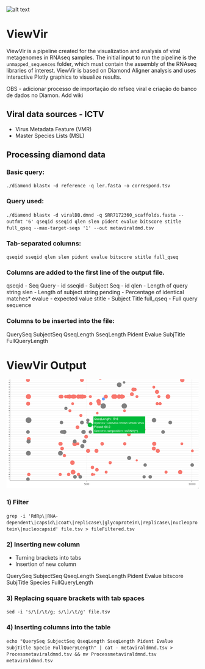 ![alt text]([https://github.com/gabrielvpina/my_images/blob/main/pipeline.png](https://github.com/gabrielvpina/my_images/blob/main/pipeline_viewvir.png))

# ViewVir

ViewVir is a pipeline created for the visualization and analysis of viral metagenomes in RNAseq samples. The initial input to run the pipeline is the `unmapped_sequences` folder, which must contain the assembly of the RNAseq libraries of interest. ViewVir is based on Diamond Aligner analysis and uses interactive Plotly graphics to visualize results.

OBS - adicionar processo de importação do refseq viral e criação do banco de dados no Diamon. Add wiki


## Viral data sources - ICTV

- Virus Metadata Feature (VMR)
- Master Species Lists (MSL)

## Processing diamond data

### Basic query:

`./diamond blastx -d reference -q ler.fasta -o correspond.tsv`

### Query used:

`./diamond blastx -d viralDB.dmnd -q SRR7172360_scaffolds.fasta --outfmt '6' qseqid sseqid qlen slen pident evalue bitscore stitle full_qseq --max-target-seqs '1' --out metaviraldmd.tsv`

### Tab-separated columns:

`qseqid sseqid qlen slen pident evalue bitscore stitle full_qseq`

### Columns are added to the first line of the output file.

qseqid - Seq Query - id
sseqid - Subject Seq - id
qlen - Length of query string
slen - Length of subject string
pending - Percentage of identical matches*
evalue - expected value
stitle - Subject Title
full_qseq - Full query sequence

### Columns to be inserted into the file:

QuerySeq SubjectSeq QseqLength SseqLength Pident Evalue SubjTitle FullQueryLength

# ViewVir Output

![alt text](https://github.com/gabrielvpina/my_images/blob/main/viewvir.png)

### 1) Filter

`grep -i 'RdRp\|RNA-dependent\|capsid\|coat\|replicase\|glycoprotein\|replicase\|nucleoprotein\|nucleocapsid' file.tsv > fileFiltered.tsv`

### 2) Inserting new column

- Turning brackets into tabs
- Insertion of new column

QuerySeq SubjectSeq QseqLength SseqLength Pident Evalue bitscore SubjTitle Species FullQueryLength

### 3) Replacing square brackets with tab spaces

`sed -i 's/\[/\t/g; s/\]/\t/g' file.tsv`

### 4) Inserting columns into the table

`echo "QuerySeq SubjectSeq QseqLength SseqLength Pident Evalue SubjTitle Specie FullQueryLength" | cat - metaviraldmnd.tsv > Processmetaviraldmnd.tsv && mv Processmetaviraldmnd.tsv metaviraldmnd.tsv`

